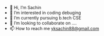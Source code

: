 - 👋 Hi, I’m Sachin
- 👀 I’m interested in coding debuging
- 🌱 I’m currently pursuing b.tech CSE 
- 💞️ I’m looking to collaborate on ....
- 📫 How to reach me yksachin88@gmail.com

<!---
88sachincyber/88sachincyber is a ✨ special ✨ repository because its `README.md` (this file) appears on your GitHub profile.
You can click the Preview link to take a look at your changes.
--->
